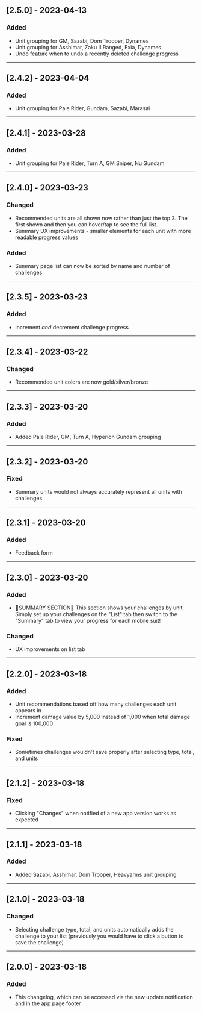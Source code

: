 ## [2.5.0] - 2023-04-13
### Added
- Unit grouping for GM, Sazabi, Dom Trooper, Dynames
- Unit grouping for Asshimar, Zaku II Ranged, Exia, Dynames
- Undo feature when to undo a recently deleted challenge progress
---
## [2.4.2] - 2023-04-04
### Added
- Unit grouping for Pale Rider, Gundam, Sazabi, Marasai
---
## [2.4.1] - 2023-03-28
### Added
- Unit grouping for Pale Rider, Turn A, GM Sniper, Nu Gundam
---
## [2.4.0] - 2023-03-23
### Changed
- Recommended units are all shown now rather than just the top 3. The first shown and then you can hover/tap to see the full list.
- Summary UX improvements - smaller elements for each unit with more readable progress values
### Added
- Summary page list can now be sorted by name and number of challenges
---
## [2.3.5] - 2023-03-23
### Added
- Increment *and* decrement challenge progress
---
## [2.3.4] - 2023-03-22
### Changed
- Recommended unit colors are now gold/silver/bronze
---
## [2.3.3] - 2023-03-20
### Added
- Added Pale Rider, GM, Turn A, Hyperion Gundam grouping
---
## [2.3.2] - 2023-03-20
### Fixed
- Summary units would not always accurately represent all units with challenges
---
## [2.3.1] - 2023-03-20
### Added
- Feedback form
---
## [2.3.0] - 2023-03-20
### Added
- 🚨SUMMARY SECTION🚨 This section shows your challenges by unit. Simply set up your challenges on the "List" tab then switch to the "Summary" tab to view your progress for each mobile suit!
### Changed
- UX improvements on list tab
---
## [2.2.0] - 2023-03-18
### Added
- Unit recommendations based off how many challenges each unit appears in
- Increment damage value by 5,000 instead of 1,000 when total damage goal is 100,000
### Fixed
- Sometimes challenges wouldn't save properly after selecting type, total, and units
---
## [2.1.2] - 2023-03-18
### Fixed
- Clicking "Changes" when notified of a new app version works as expected
---
## [2.1.1] - 2023-03-18
### Added
- Added Sazabi, Asshimar, Dom Trooper, Heavyarms unit grouping
---
## [2.1.0] - 2023-03-18
### Changed
- Selecting challenge type, total, and units automatically adds the challenge to your list (previously you would have to click a button to save the challenge)
---
## [2.0.0] - 2023-03-18
### Added
- This changelog, which can be accessed via the new update notification and in the app page footer